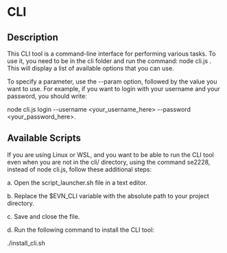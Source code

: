 # CLI 

## Description

This CLI tool is a command-line interface for performing various tasks. To use it, you need to be in the cli folder and run the command: node cli.js . This will display a list of available options that you can use. 

To specify a parameter, use the --param option, followed by the value you want to use. For example, if you want to login with your username and your password, you should write:

node cli.js login --username <your_username_here> --password <your_password_here>.

## Available Scripts

If you are using Linux or WSL, and you want to be able to run the CLI tool even when you are not in the cli/ directory, using the command se2228, instead of node cli.js, follow these additional steps:

a. Open the script_launcher.sh file in a text editor.

b. Replace the $EVN_CLI variable with the absolute path to your project directory.

c. Save and close the file.

d. Run the following command to install the CLI tool:

./install_cli.sh